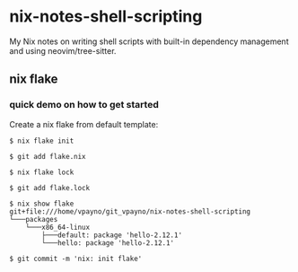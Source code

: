 # nix-notes-shell-scripting

My Nix notes on writing shell scripts with built-in dependency management and
using neovim/tree-sitter.

## nix flake

### quick demo on how to get started

Create a nix flake from default template:

```text
$ nix flake init

$ git add flake.nix

$ nix flake lock

$ git add flake.lock

$ nix show flake
git+file:///home/vpayno/git_vpayno/nix-notes-shell-scripting
└───packages
    └───x86_64-linux
        ├───default: package 'hello-2.12.1'
        └───hello: package 'hello-2.12.1'

$ git commit -m 'nix: init flake'
```
